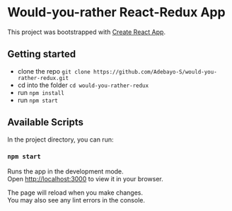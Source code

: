 # Would-you-rather React-Redux App

This project was bootstrapped with [Create React App](https://github.com/facebook/create-react-app).

## Getting started

- clone the repo `git clone https://github.com/Adebayo-S/would-you-rather-redux.git`
- cd into the folder `cd would-you-rather-redux`
- run `npm install`
- run `npm start`

## Available Scripts

In the project directory, you can run:

### `npm start`

Runs the app in the development mode.\
Open [http://localhost:3000](http://localhost:3000) to view it in your browser.

The page will reload when you make changes.\
You may also see any lint errors in the console.

